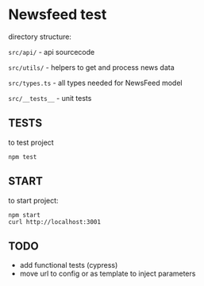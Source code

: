 Newsfeed test
============

directory structure:

`src/api/` - api sourcecode

`src/utils/` - helpers to get and process news data

`src/types.ts` - all types needed for NewsFeed model 

`src/__tests__` - unit tests

TESTS
------

to test project
```
npm test
```

START 
-----
to start project:
```
npm start
curl http://localhost:3001
```

TODO
------
- add functional tests (cypress)
- move url to config or as template to inject parameters


